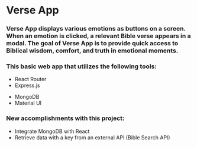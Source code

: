 # Verse App
### Verse App displays various emotions as buttons on a screen. When an emotion is clicked, a relevant Bible verse appears in a modal. The goal of Verse App is to provide quick access to Biblical wisdom, comfort, and truth in emotional moments.
### This basic web app that utilizes the following tools:

* React Router
* Express.js
<!-- * Passport Authentication -->
* MongoDB
* Material UI

### New accomplishments with this project:
* Integrate MongoDB with React
* Retrieve data with a key from an external API (Bible Search API)